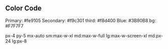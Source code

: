 ## Color Code

Primary: #fe9105
Secondary: #f9c301
third: #f8d400
Blue: #3B80B8
bg: #F7F7F7

px-4 py-5 mx-auto sm:max-w-xl md:max-w-full lg:max-w-screen-xl md:px-24 lg:px-8
